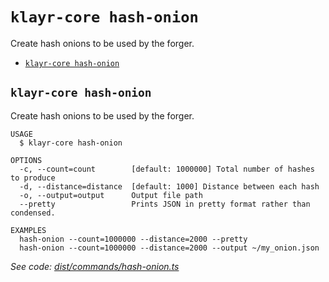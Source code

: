 `klayr-core hash-onion`
=======================

Create hash onions to be used by the forger.

* [`klayr-core hash-onion`](#klayr-core-hash-onion)

## `klayr-core hash-onion`

Create hash onions to be used by the forger.

```
USAGE
  $ klayr-core hash-onion

OPTIONS
  -c, --count=count        [default: 1000000] Total number of hashes to produce
  -d, --distance=distance  [default: 1000] Distance between each hash
  -o, --output=output      Output file path
  --pretty                 Prints JSON in pretty format rather than condensed.

EXAMPLES
  hash-onion --count=1000000 --distance=2000 --pretty
  hash-onion --count=1000000 --distance=2000 --output ~/my_onion.json
```

_See code: [dist/commands/hash-onion.ts](https://github.com/klayrhq/klayr-core/blob/v4.1.2/dist/commands/hash-onion.ts)_
